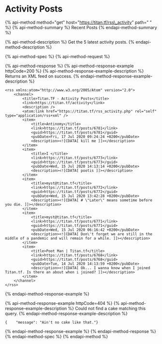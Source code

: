 # Activity Posts

{% api-method method="get" host="https://titan.tf/rss\_activity" path=" " %}
{% api-method-summary %}
Recent Posts
{% endapi-method-summary %}

{% api-method-description %}
Get the 5 latest activity posts.
{% endapi-method-description %}

{% api-method-spec %}
{% api-method-request %}

{% api-method-response %}
{% api-method-response-example httpCode=200 %}
{% api-method-response-example-description %}
Returns an XML feed on success.
{% endapi-method-response-example-description %}

```markup
<rss xmlns:atom="http://www.w3.org/2005/Atom" version="2.0">
    <channel>
        <title>Titan.TF - Activity Posts</title>
        <link>https://titan.tf/activity</link>
        <description />
        <atom:link href="https://titan.tf/rss_activity.php" rel="self" type="application/rss+xml" />
        <item>
            <title>Antinomy</title>
            <link>https://titan.tf/posts/6781</link>
            <guid>https://titan.tf/posts/6781</guid>
            <pubDate>Fri, 17 Jul 2020 09:24:24 +0200</pubDate>
            <description><![CDATA[ kill me ]]></description>
        </item>
        <item>
            <title>I </title>
            <link>https://titan.tf/posts/6773</link>
            <guid>https://titan.tf/posts/6773</guid>
            <pubDate>Wed, 15 Jul 2020 14:13:14 +0200</pubDate>
            <description><![CDATA[ pootis ]]></description>
        </item>
        <item>
            <title>myst@titan.tf</title>
            <link>https://titan.tf/posts/6772</link>
            <guid>https://titan.tf/posts/6772</guid>
            <pubDate>Wed, 15 Jul 2020 13:42:28 +0200</pubDate>
            <description><![CDATA[ # \"Later\" means sometime before you die. ]]></description>
        </item>
        <item>
            <title>myst@titan.tf</title>
            <link>https://titan.tf/posts/6771</link>
            <guid>https://titan.tf/posts/6771</guid>
            <pubDate>Wed, 15 Jul 2020 06:16:42 +0200</pubDate>
            <description><![CDATA[ Don\'t forget we are still in the middle of a pandemic and will remain for a while. ]]></description>
        </item>
        <item>
            <title>Poot Man | Titan.tf</title>
            <link>https://titan.tf/posts/6768</link>
            <guid>https://titan.tf/posts/6768</guid>
            <pubDate>Tue, 14 Jul 2020 14:13:59 +0200</pubDate>
            <description><![CDATA[ Ok... I wanna know when I joined Titan.tf. Is there an about when i joined? ]]></description>
        </item>
    </channel>
</rss>
```
{% endapi-method-response-example %}

{% api-method-response-example httpCode=404 %}
{% api-method-response-example-description %}
Could not find a cake matching this query.
{% endapi-method-response-example-description %}

```
{    "message": "Ain't no cake like that."}
```
{% endapi-method-response-example %}
{% endapi-method-response %}
{% endapi-method-spec %}
{% endapi-method %}



